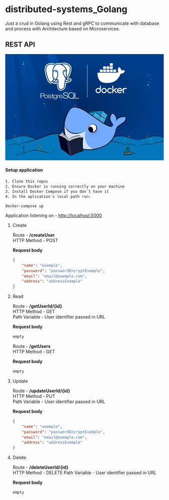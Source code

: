 # distributed-systems_Golang
Just a crud in Golang using Rest and gRPC to communicate with database and process with Architecture based on Microservices.

## REST API

![API REST Golang](images/golangImg.png)



#### Setup application 

    1. Clone this repos
    2. Ensure Docker is running correctly on your machine
    3. Install Docker Compose if you don´t have it
    4. In the aplication´s local path run:
    


~~~shell
docker-compose up
~~~


Application listening on - <http://localhost:5000>

1. Create 

    Route - **/createUser** \
    HTTP Method - POST

    **Request body**

    ~~~json
    {
        "name": "exemple",
        "password": "passwordEncryptExample",
        "email": "email@exemple.com",
        "address": "addressExemple"
    }
    ~~~

2. Read 

    Route - **/getUserId/{id}** \
    HTTP Method - GET \
    Path Variable - User identifier passed in URL

    **Request body**

    ~~~javascript
    empty
    ~~~

    Route - **/getUsers** \
    HTTP Method - GET 
    
    **Request body**

    ~~~javascript
    empty
    ~~~

3. Update

    Route - **/updateUserId/{id}** \
    HTTP Method - PUT \
    Path Variable - User identifier passed in URL

    **Request body**

    ~~~json
    {
        "name": "exemple",
        "password": "passwordEncryptExample",
        "email": "email@exemple.com",
        "address": "addressExemple"
    }
    ~~~

4. Delete

    Route - **/deleteUserId/{id}** \
    HTTP Method - DELETE
    Path Variable - User identifier passed in URL

    **Request body**

    ~~~javascript
    empty
    ~~~